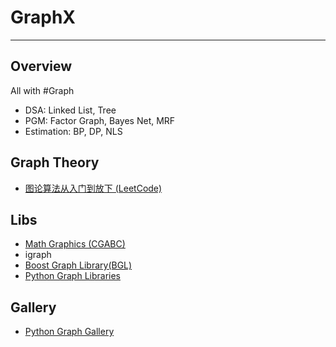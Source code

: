 # GraphX

---

## Overview


All with #Graph
* DSA: Linked List, Tree
* PGM: Factor Graph, Bayes Net, MRF 
* Estimation: BP, DP, NLS

## Graph Theory

* [图论算法从入门到放下 (LeetCode)](https://leetcode.cn/circle/discuss/FyPTTM/)


## Libs

- [Math Graphics (CGABC)](https://sci.cgabc.xyz/typesetting/Graphics/)
- igraph
- [Boost Graph Library(BGL)](https://github.com/boostorg/graph)
- [Python Graph Libraries](https://wiki.python.org/moin/PythonGraphLibraries)


## Gallery

- [Python Graph Gallery](https://python-graph-gallery.com/)
